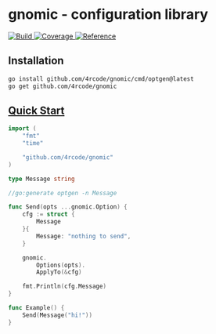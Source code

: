 # gnomic - configuration library

[![
	Build
](https://github.com/4rcode/gnomic/actions/workflows/build.yml/badge.svg)
](https://github.com/4rcode/gnomic/actions/workflows/build.yml)
[![
	Coverage
](https://codecov.io/gh/4rcode/gnomic/branch/main/graph/badge.svg)
](https://codecov.io/gh/4rcode/gnomic/branch/main)
[![
	Reference
](https://pkg.go.dev/badge/github.com/4rcode/gnomic.svg)
](https://pkg.go.dev/github.com/4rcode/gnomic)

## Installation

```sh
go install github.com/4rcode/gnomic/cmd/optgen@latest
go get github.com/4rcode/gnomic
```

## [Quick Start](quickstart_test.go)

```go
import (
	"fmt"
	"time"

	"github.com/4rcode/gnomic"
)

type Message string

//go:generate optgen -n Message

func Send(opts ...gnomic.Option) {
	cfg := struct {
		Message
	}{
		Message: "nothing to send",
	}

	gnomic.
		Options(opts).
		ApplyTo(&cfg)

	fmt.Println(cfg.Message)
}

func Example() {
	Send(Message("hi!"))
}
```
